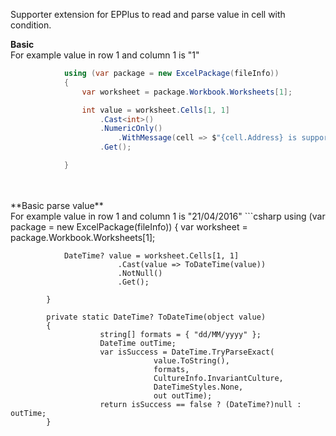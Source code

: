 Supporter extension for EPPlus to read and parse value in cell with condition.

**Basic**<br />
For example value in row 1 and column 1 is "1"
```csharp
            using (var package = new ExcelPackage(fileInfo))
            {
                var worksheet = package.Workbook.Worksheets[1];

                int value = worksheet.Cells[1, 1]
                    .Cast<int>()
                    .NumericOnly()
                        .WithMessage(cell => $"{cell.Address} is support numeric only")
                    .Get();

            }
```
<br />
<br />
**Basic parse value**<br />
For example value in row 1 and column 1 is "21/04/2016"
```csharp
            using (var package = new ExcelPackage(fileInfo))
            {
                var worksheet = package.Workbook.Worksheets[1];

                DateTime? value = worksheet.Cells[1, 1]
                            .Cast(value => ToDateTime(value))
                            .NotNull()
                            .Get();

            }
            
            private static DateTime? ToDateTime(object value)
            {
                        string[] formats = { "dd/MM/yyyy" };
                        DateTime outTime;
                        var isSuccess = DateTime.TryParseExact(
                                    value.ToString(), 
                                    formats, 
                                    CultureInfo.InvariantCulture, 
                                    DateTimeStyles.None, 
                                    out outTime);
                        return isSuccess == false ? (DateTime?)null : outTime;
            }
            
```
